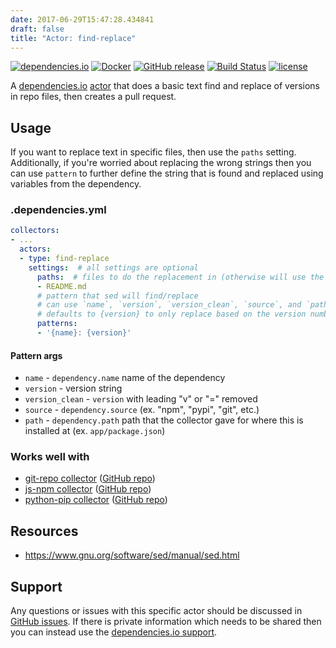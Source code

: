 ```yaml
---
date: 2017-06-29T15:47:28.434841
draft: false
title: "Actor: find-replace"
---
```



[![dependencies.io](https://img.shields.io/badge/dependencies.io-actor-3DA4E9.svg)](https://www.dependencies.io/docs/actors/)
[![Docker](https://img.shields.io/badge/dockerhub-actor--find--replace-22B8EB.svg)](https://hub.docker.com/r/dependencies/actor-find-replace/)
[![GitHub release](https://img.shields.io/github/release/dependencies-io/actor-find-replace.svg)](https://github.com/dependencies-io/actor-find-replace/releases)
[![Build Status](https://travis-ci.org/dependencies-io/actor-find-replace.svg?branch=master)](https://travis-ci.org/dependencies-io/actor-find-replace)
[![license](https://img.shields.io/github/license/dependencies-io/actor-find-replace.svg)](https://github.com/dependencies-io/actor-find-replace/blob/master/LICENSE)

A [dependencies.io](https://www.dependencies.io)
[actor](https://www.dependencies.io/docs/actors/)
that does a basic text find and replace of versions in repo files, then creates
a pull request.

## Usage

If you want to replace text in specific files, then use the `paths` setting.
Additionally, if you're worried about replacing the wrong strings then you can
use `pattern` to further define the string that is found and replaced using
variables from the dependency.

### .dependencies.yml

```yaml
collectors:
- ...
  actors:
  - type: find-replace
    settings:  # all settings are optional
      paths:  # files to do the replacement in (otherwise will use the file the dependency was collected from)
      - README.md
      # pattern that sed will find/replace
      # can use `name`, `version`, `version_clean`, `source`, and `path` of the dependency
      # defaults to {version} to only replace based on the version numbers
      patterns:
      - '{name}: {version}'
```

#### Pattern args

- `name` - `dependency.name` name of the dependency
- `version` - version string
- `version_clean` - `version` with leading "v" or "=" removed
- `source` - `dependency.source` (ex. "npm", "pypi", "git", etc.)
- `path` - `dependency.path` path that the collector gave for where this is installed at (ex. `app/package.json`)


### Works well with

- [git-repo collector](https://www.dependencies.io/docs/collectors/git-repo/) ([GitHub repo](https://github.com/dependencies-io/collector-git-repo/))
- [js-npm collector](https://www.dependencies.io/docs/collectors/js-npm/) ([GitHub repo](https://github.com/dependencies-io/collector-js-npm/))
- [python-pip collector](https://www.dependencies.io/docs/collectors/python-pip/) ([GitHub repo](https://github.com/dependencies-io/collector-python-pip/))


## Resources

- https://www.gnu.org/software/sed/manual/sed.html

## Support

Any questions or issues with this specific actor should be discussed in [GitHub
issues](https://github.com/dependencies-io/actor-find-replace/issues). If there is
private information which needs to be shared then you can instead use the
[dependencies.io support](https://app.dependencies.io/support).
